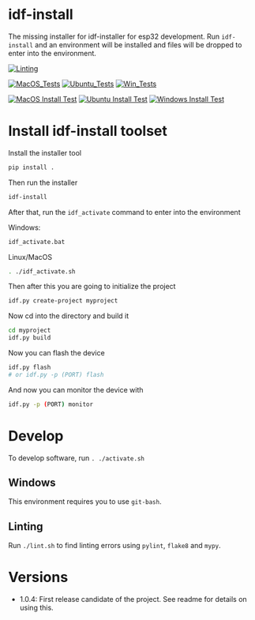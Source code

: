 # idf-install

The missing installer for idf-installer for esp32 development. Run `idf-install` and an environment will be installed and files will be dropped to enter into the environment.

[![Linting](../../actions/workflows/lint.yml/badge.svg)](../../actions/workflows/lint.yml)

[![MacOS_Tests](../../actions/workflows/push_macos.yml/badge.svg)](../../actions/workflows/push_macos.yml)
[![Ubuntu_Tests](../../actions/workflows/push_ubuntu.yml/badge.svg)](../../actions/workflows/push_ubuntu.yml)
[![Win_Tests](../../actions/workflows/push_win.yml/badge.svg)](../../actions/workflows/push_win.yml)

[![MacOS Install Test](https://github.com/zackees/idf-install/actions/workflows/macos_install.yml/badge.svg)](https://github.com/zackees/idf-install/actions/workflows/macos_install.yml)
[![Ubuntu Install Test](https://github.com/zackees/idf-install/actions/workflows/ubuntu_install.yml/badge.svg)](https://github.com/zackees/idf-install/actions/workflows/ubuntu_install.yml)
[![Windows Install Test](https://github.com/zackees/idf-install/actions/workflows/windows_install.yml/badge.svg)](https://github.com/zackees/idf-install/actions/workflows/windows_install.yml)

# Install idf-install toolset

Install the installer tool
```bash
pip install .
```

Then run the installer
```bash
idf-install
```

After that, run the `idf_activate` command to enter into the environment

Windows:
```bash
idf_activate.bat
```

Linux/MacOS
```bash
. ./idf_activate.sh
```

Then after this you are going to initialize the project

```bash
idf.py create-project myproject
```

Now cd into the directory and build it

```bash
cd myproject
idf.py build
```

Now you can flash the device

```bash
idf.py flash
# or idf.py -p (PORT) flash
```

And now you can monitor the device with

```bash
idf.py -p (PORT) monitor
```

# Develop

To develop software, run `. ./activate.sh`

## Windows

This environment requires you to use `git-bash`.

## Linting

Run `./lint.sh` to find linting errors using `pylint`, `flake8` and `mypy`.

# Versions

  * 1.0.4: First release candidate of the project. See readme for details on using this.
